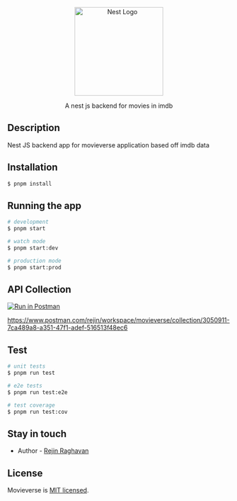 <p align="center">
  <a href="http://nestjs.com/" target="blank"><img src="https://nestjs.com/img/logo-small.svg" width="200" alt="Nest Logo" /></a>
</p>

[circleci-image]: https://img.shields.io/circleci/build/github/nestjs/nest/master?token=abc123def456
[circleci-url]: https://circleci.com/gh/nestjs/nest

  <p align="center">A nest js backend for movies in imdb</p>

## Description

Nest JS backend app for movieverse application based off imdb data

## Installation

```bash
$ pnpm install
```

## Running the app

```bash
# development
$ pnpm start

# watch mode
$ pnpm start:dev

# production mode
$ pnpm start:prod
```

## API Collection
[![Run in Postman](https://run.pstmn.io/button.svg)](https://app.getpostman.com/run-collection/3050911-7ca489a8-a351-47f1-adef-516513f48ec6?action=collection%2Ffork&source=rip_markdown&collection-url=entityId%3D3050911-7ca489a8-a351-47f1-adef-516513f48ec6%26entityType%3Dcollection%26workspaceId%3D091961bd-0107-43ef-9e2c-e8cefd44a02e#?env%5BLocal%20Dev%20Environment%5D=W3sia2V5IjoiTVZfQkFTRV9VUkwiLCJ2YWx1ZSI6Imh0dHA6Ly9sb2NhbGhvc3Q6ODA4MCIsImVuYWJsZWQiOnRydWUsInNlc3Npb25WYWx1ZSI6Imh0dHA6Ly9sb2NhbGhvc3Q6ODA4MCIsInNlc3Npb25JbmRleCI6MH1d)

https://www.postman.com/rejin/workspace/movieverse/collection/3050911-7ca489a8-a351-47f1-adef-516513f48ec6

## Test

```bash
# unit tests
$ pnpm run test

# e2e tests
$ pnpm run test:e2e

# test coverage
$ pnpm run test:cov
```

## Stay in touch

- Author - [Rejin Raghavan](https://rejinr.com)


## License

Movieverse is [MIT licensed](LICENSE).
